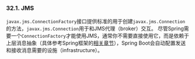 ### 32.1. JMS

`javax.jms.ConnectionFactory`接口提供标准的用于创建`javax.jms.Connection`的方法，`javax.jms.Connection`用于和JMS代理（broker）交互。
尽管Spring需要一个`ConnectionFactory`才能使用JMS，通常你不需要直接使用它，而是依赖于上层消息抽象（具体参考Spring框架的[相关章节](https://docs.spring.io/spring/docs/5.0.2.RELEASE/spring-framework-reference/htmlsingle/#jms)），Spring Boot会自动配置发送和接收消息需要的设施（infrastructure）。
